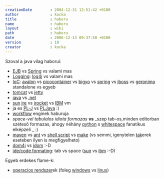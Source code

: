 ```yaml
---
creationDate        : 2004-12-31 12:51:42 +0100 
author              : kocka 
title               : haboru 
name                : haboru 
layout              : wiki 
path                : haboru 
date                : 2006-12-13 09:37:50 +0100 
version             : 10 
creator             : kocka 
---
```

Szoval a java vilag haborui:

*   [EJB](EJB.html) vs [Spring](spring.html) vs valami mas
*   [Logging](Logging.html): [log4j](log4j.html) vs valami mas
*   [IoC](ioc.html): [avalon](avalon.html) vs [picocontainer](picocontainer.html) vs [bigyo](bigyo.html) vs [spring](spring.html) vs [jboss](jboss.html) vs [geronimo](geronimo.html) standalone vs egyeb
*   [tomcat](tomcat.html) vs [jetty](jetty.html)
*   [java](java.html) vs [.net](.net.html)
*   [sun](Sun.html) [jre](JRE.html) vs [jrocket](jrocket.html) vs [IBM](IBM.html) vm
*   ja es [PL-J](PL-J.html) vs [PLJava](pljava.html) :)
*   [workflow](workflow.html) enginek haburuja
*   _space-vel tabulalos idiota formazas_ __vs__ _szep tab-os,minden editorban széteső formazas, ahogy néhány [python](python.html) s [whitespace](Missing.html) fanatikus elképzeli _ :)
*   [maven](maven.html) vs [ant](ant.html) vs [shell script](Missing.html) vs [make](Missing.html) (vs semmi, igenytelen [tak](tak.html)erek eseteben ilyen is megfigyelheto)
*   [dom4j](dom4j.html) vs [jdom](jdom.html) :-D
*   [ide/code formating](ide/code%20formating.html): tab vs space ([sun](Sun.html) vs [ibm](IBM.html) :-D)

Egyeb erdekes flame-k:

*   [operacios rendszer](Operacios%20rendszer.html)ek (foleg [windows](Windows.html) vs [linux](Linux.html))
